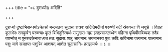 +++
title = "०८ दुराध्यो३ अदितिं"

+++

दुराध्यो दुष्टाभिसन्धयोऽचेतसो मन्दमतयः सुदासः शत्रवः अदितिमदीनां परुष्णीं नदीं स्रेवयन्तः वि जगृभ्रे । विग्रहः कूलभेदः तमकुर्वन् परुष्ण्याः कूलं बिभिदुरित्यर्थः ससुदासः मह्ना इन्द्रप्रसादलब्धेन महिम्ना पृथिवीमविव्यक् तदैव व्याप्नोत् न पुनरुदकेनाबाध्यत ततः सुदासः शत्रुः चायमानः चयमानस्य पुत्रः कविः कविनामा पत्यमानः पाल्यमानः पशुः यागे सञ्ज्ञप्तः पशुरिव आशयत् आशेत सुदासानि- हतइत्यर्थः ॥ ८ ॥